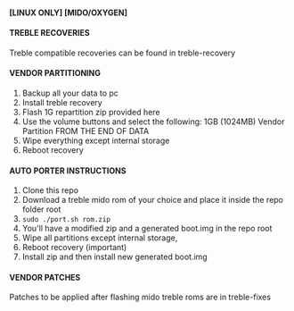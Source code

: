 #### [LINUX ONLY]             [MIDO/OXYGEN] ####

#### TREBLE RECOVERIES ####
Treble compatible recoveries can be found in treble-recovery

#### VENDOR PARTITIONING ####
1. Backup all your data to pc
2. Install treble recovery
3. Flash 1G repartition zip provided here
4. Use the volume buttons and select the following:
	1GB (1024MB) Vendor Partition
	FROM THE END OF DATA
5. Wipe everything except internal storage
6. Reboot recovery

#### AUTO PORTER INSTRUCTIONS ####
1. Clone this repo
2. Download a treble mido rom of your choice and place it inside the repo folder root
3. `sudo ./port.sh rom.zip`
4. You'll have a modified zip and a generated boot.img in the repo root
5. Wipe all partitions except internal storage, 
6. Reboot recovery (important)
7. Install zip and then install new generated boot.img

#### VENDOR PATCHES ####
Patches to be applied after flashing mido treble roms are in treble-fixes
